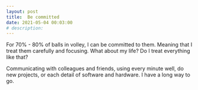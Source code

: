 ```yaml
---
layout: post
title:  Be committed
date: 2021-05-04 00:03:00
# description: 
---
```


For 70% - 80% of balls in volley, I can be committed to them. Meaning that I treat them carefully and focusing. What about my life? Do I treat everything like that?

Communicating with colleagues and friends, using every minute well, do new projects, or each detail of software and hardware. I have a long way to go.
